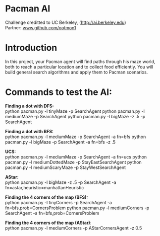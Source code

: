 # Pacman AI

Challenge creditted to UC Berkeley, (http://ai.berkeley.edu) <br/>
Partner: www.github.com/ootmon1

# Introduction

In this project, your Pacman agent will find paths through his maze world, both to reach a
particular location and to collect food efficiently. You will build general search algorithms and
apply them to Pacman scenarios.

# Commands to test the AI:

**Finding a dot with DFS:** <br/>
  python pacman.py -l tinyMaze -p SearchAgent
  python pacman.py -l mediumMaze -p SearchAgent
  python pacman.py -l bigMaze -z .5 -p SearchAgent
  
**Finding a dot with BFS:**<br/>
  python pacman.py -l mediumMaze -p SearchAgent -a fn=bfs
  python pacman.py -l bigMaze -p SearchAgent -a fn=bfs -z .5

**UCS:**<br/>
  python pacman.py -l mediumMaze -p SearchAgent -a fn=ucs
  python pacman.py -l mediumDottedMaze -p StayEastSearchAgent
  python pacman.py -l mediumScaryMaze -p StayWestSearchAgent
  
**AStar**:<br/>
  python pacman.py -l bigMaze -z .5 -p SearchAgent -a fn=astar,heuristic=manhattanHeuristic
  
**Finding the 4 corners of the map (BFS):**<br/>
  python pacman.py -l tinyCorners -p SearchAgent -a fn=bfs,prob=CornersProblem
  python pacman.py -l mediumCorners -p SearchAgent -a fn=bfs,prob=CornersProblem
 
**Finding the 4 corners of the map (AStar)**:<br/>
  python pacman.py -l mediumCorners -p AStarCornersAgent -z 0.5
